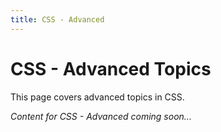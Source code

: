 ```yaml
---
title: CSS - Advanced
---
```


# CSS - Advanced Topics

This page covers advanced topics in CSS.

*Content for CSS - Advanced coming soon...*
